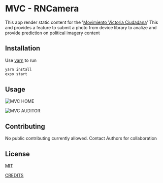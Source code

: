 # MVC - RNCamera

This app render static content for the '[Movimiento Victoria Ciudadana](https://www.mvcpr.org/)'
This and provides a feature to submit a photo from device library to analize and provide prediction on political imagery content

## Installation

Use [yarn](https://classic.yarnpkg.com/en/docs/install/) to run

```bash
yarn install
expo start
```

## Usage

![MVC HOME](https://raw.githubusercontent.com/xcruzz/react-native-boilerplate/fa96a2b0f3355a9b2e5d218399a9f57a7a0e66db/assets/images/ScreenShots/Inicio.png)

![MVC AUDITOR](https://raw.githubusercontent.com/xcruzz/react-native-boilerplate/fa96a2b0f3355a9b2e5d218399a9f57a7a0e66db/assets/images/ScreenShots/Auditor.png)



## Contributing

No public contributing currently allowed. Contact Authors for collaboration

## License

[MIT](https://choosealicense.com/licenses/mit/)

[CREDITS](https://github.com/WataruMaeda/react-native-boilerplate)
